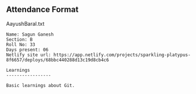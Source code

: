 ## Attendance Format

AayushBaral.txt
```
Name: Sagun Ganesh  
Section: B
Roll No: 33
Days present: 06
Netlify site url: https://app.netlify.com/projects/sparkling-platypus-8f6657/deploys/68bbc440288d13c19d8cb4c6

Learnings
-----------------

Basic learnings about Git.
```
